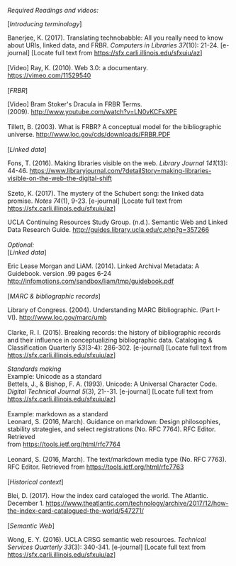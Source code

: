 *Required Readings and videos:*

[_Introducing terminology_]

Banerjee, K. (2017). Translating technobabble: All you really need to
know about URIs, linked data, and FRBR. *Computers in Libraries*
*37*(10): 21-24. \[e-journal\] \[Locate full text from
<https://sfx.carli.illinois.edu/sfxuiu/az>\]\
\
\[Video\] Ray, K. (2010). Web 3.0: a documentary.
<https://vimeo.com/11529540>\
\
[_FRBR_]

\[Video\] Bram Stoker's Dracula in FRBR Terms.\
(2009). <http://www.youtube.com/watch?v=LN0vKCFsXPE>\
\
Tillett, B. (2003). What is FRBR? A conceptual model for the
bibliographic universe. <http://www.loc.gov/cds/downloads/FRBR.PDF>\
\
[_Linked data_]

Fons, T. (2016). Making libraries visible on the web.
*Library Journal* *141*(13): 44-46.
<https://www.libraryjournal.com/?detailStory=making-libraries-visible-on-the-web-the-digital-shift>\
\
Szeto, K. (2017). The mystery of the Schubert song: the linked data
promise. *Notes* *74*(1), 9-23. \[e-journal\] \[Locate full text from
<https://sfx.carli.illinois.edu/sfxuiu/az>\]

UCLA Continuing Resources Study Group. (n.d.). Semantic Web and Linked
Data Research Guide. <http://guides.library.ucla.edu/c.php?g=357266>\
\
*Optional:*\
[_Linked data_]

Eric Lease Morgan and LiAM. (2014). Linked Archival Metadata: A
Guidebook. version .99 pages 6-24
<http://infomotions.com/sandbox/liam/tmp/guidebook.pdf>\
\
[_MARC & bibliographic records_]

Library of Congress. (2004). Understanding MARC
Bibliographic. (Part I- VI). <http://www.loc.gov/marc/umb>\
\
Clarke, R. I. (2015). Breaking records: the history of bibliographic
records and their influence in conceptualizing bibliographic data.
Cataloging & Classification Quarterly *53*(3-4): 286-302. \[e-journal\]
\[Locate full text from <https://sfx.carli.illinois.edu/sfxuiu/az>\]

*Standards making*\
Example: Unicode as a standard\
Bettels, J., & Bishop, F. A. (1993). Unicode: A Universal Character
Code. *Digital Technical Journal* *5*(3), 21--31. \[e-journal\] \[Locate
full text from <https://sfx.carli.illinois.edu/sfxuiu/az>\]\
\
Example: markdown as a standard\
Leonard, S. (2016, March). Guidance on markdown: Design philosophies,
stability strategies, and select registrations (No. RFC 7764). RFC
Editor. Retrieved\
from <https://tools.ietf.org/html/rfc7764>\
\
Leonard, S. (2016, March). The text/markdown media type (No. RFC 7763).
RFC Editor. Retrieved from <https://tools.ietf.org/html/rfc7763>\
\
[_Historical context_]

Blei, D. (2017). How the index card cataloged the world.
The Atlantic. December 1.
<https://www.theatlantic.com/technology/archive/2017/12/how-the-index-card-catalogued-the-world/547271/>\
\
[_Semantic Web_]

Wong, E. Y. (2016). UCLA CRSG semantic web resources. *Technical
Services Quarterly* *33*(3): 340-341. \[e-journal\] \[Locate full text
from <https://sfx.carli.illinois.edu/sfxuiu/az>\]
